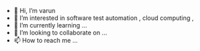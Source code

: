 - 👋 Hi, I’m varun
- 👀 I’m interested in software test automation , cloud computing , 
- 🌱 I’m currently learning ...
- 💞️ I’m looking to collaborate on ...
- 📫 How to reach me ...

<!---
varunh8892/varunh8892 is a ✨ special ✨ repository because its `README.md` (this file) appears on your GitHub profile.
You can click the Preview link to take a look at your changes.
--->
